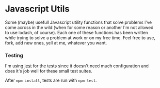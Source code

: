 # Javascript Utils
Some (maybe) usefull Javascript utility functions that solve problems I've come across in the wild (when for some reason or another I'm not allowed to use lodash, of course). Each one of these functions has been written while trying to solve a problem at work or on my free time. Feel free to use, fork, add new ones, yell at me, whatever you want.  

### Testing
I'm using [jest](https://facebook.github.io/jest/) for the tests since it doesn't need much configuration and does it's job well for these small test suites.

After `npm install`, tests are run with `npm test`. 
